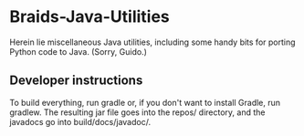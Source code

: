 # Braids-Java-Utilities

Herein lie miscellaneous Java utilities, including some handy bits for porting Python code to Java.  (Sorry, Guido.)

## Developer instructions

To build everything, run gradle or, if you don't want to install Gradle, run gradlew.  The resulting jar file goes into the repos/ directory, and the javadocs go into build/docs/javadoc/.

